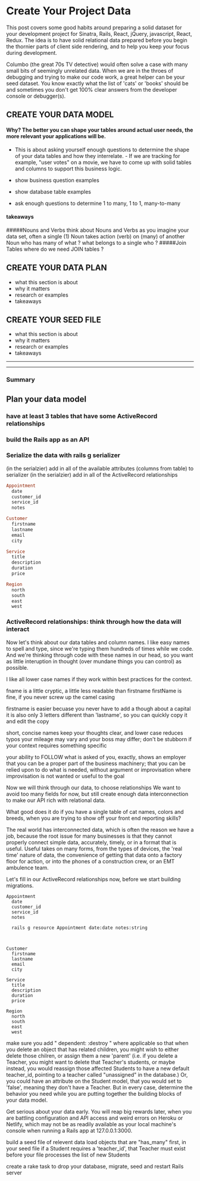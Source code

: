 # Create Your Project Data
This post covers some good habits around preparing a solid dataset for your development project for Sinatra, Rails, React, jQuery, javascript, React, Redux. The idea is to have solid relational data prepared before you begin the thornier parts of client side rendering, and to help you keep your focus during development. 

Columbo (the great 70s TV detective) would often solve a case with many small bits of seemingly unrelated data. 
When we are in the throes of debugging and trying to make our code work, a great helper can be your seed dataset. You know exactly what the list of 'cats' or 'books' should be and sometimes you don't get 100% clear answers from the developer console or debugger(s).

## CREATE YOUR DATA MODEL

#### Why? The better you can shape your tables around actual user needs, the more relevant your applications will be. 
- This is about asking yourself enough questions to determine the shape of your data tables and how they interrelate. - If we are tracking for example, "user votes" on a movie, we have to come up with solid tables and columns to support this business logic. 

- show business question examples
- show database table examples
- ask enough questions to determine 1 to many, 1 to 1, many-to-many

#### takeaways
  #####Nouns and Verbs
  think about Nouns and Verbs as you imagine your data set, 
    often a single (1) Noun takes action (verb) on (many) of another Noun
    who has many of what ?
    what belongs to a single who ?
  #####Join Tables
  where do we need JOIN tables ? 

## CREATE YOUR DATA PLAN 

- what this section is about
- why it matters
- research or examples
- takeaways

## CREATE YOUR SEED FILE

- what this section is about
- why it matters
- research or examples
- takeaways

***
---

### Summary


## Plan your data model
### have at least 3 tables that have some ActiveRecord relationships
### build the Rails app as an API
### Serialize the data with rails g serializer
  (in the serialzier) add in all of the available attributes (columns from table) to serializer
  (in the serialzier) add in all of the ActiveRecord relationships 

```ruby
Appointment
  date
  customer_id
  service_id
  notes

Customer
  firstname
  lastname
  email
  city

Service
  title
  description
  duration
  price

Region
  north
  south
  east
  west
```

### ActiveRecord relationships: think through how the data will interact

Now let's think about our data tables and column names. 
I like easy names to spell and type, since we're typing them hundreds of times while we code. And we're thinking through code with these names in our head, so you want as little interuption in thought (over mundane things you can control) as possible.

I like all lower case names if they work within best practices for the context. 

fname is a little cryptic, a little less readable than firstname
firstName is fine, if you never screw up the camel casing

firstname is easier becuase you never have to add a though about a capital
it is also only 3 letters different than 'lastname', so you can quickly copy it and edit the copy

short, concise names keep your thoughts clear, and lower case reduces typos
your mileage may vary and your boss may differ; don't be stubborn if your context requires something specific

your ability to FOLLOW what is asked of you, exactly, shows an employer that you can be a proper part of the business machinery; that you can be relied upon to do what is needed, without argument or improvisation where improvisation is not wanted or useful to the goal

Now we will think through our data, to choose relationships
We want to avoid too many fields for now, but still create enough data interconnection to make our API rich with relational data.

What good does it do if you have a single table of cat names, colors and breeds, when you are trying to show off your front end reporting skills? 

The real world has interconnected data, which is often the reason we have a job, because the root issue for many businesses is that they cannot properly connect simple data, accurately, timely, or in a format that is useful.
Useful takes on many forms, from the types of devices, the 'real time' nature of data, the convenience of getting that data onto a factory floor for action, or into the phones of a construction crew, or an EMT ambulence team. 

Let's fill in our ActiveRecord relationships now, before we start building migrations.

```
Appointment
  date
  customer_id
  service_id
  notes

  rails g resource Appointment date:date notes:string



Customer
  firstname
  lastname
  email
  city

Service
  title
  description
  duration
  price

Region
  north
  south
  east
  west
```

















make sure you add " dependent: :destroy " where applicable so that when you delete an object that has related children, you might wish to either delete those chilren, or assign them a new 'parent' (i.e. if you delete a Teacher, you might want to delete that Teacher's students, or maybe instead, you would reassign those affected Students to have a new default teacher_id, pointing to a teacher called "unassigned" in the database.)
Or, you could have an attribute on the Student model, that you would set to 'false', meaning they don't have a Teacher.
But in every case, determine the behavior you need while you are putting together the building blocks of your data model. 

  Get serious about your data early.
  You will reap big rewards later, when you are battling configuration and API access and weird errors on Heroku or Netlify, which may not be as readily available as your local machine's console when running a Rails app at 127.0.0.1:3000. 




build a seed file of relevent data
load objects that are "has_many" first, in your seed file
  if a Student requires a 'teacher_id', that Teacher must exist before your file processes the list of new Students

create a rake task to drop your database, migrate, seed and restart Rails server
